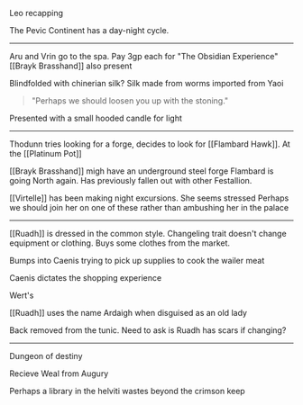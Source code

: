 Leo recapping

The Pevic Continent has a day-night cycle.

<hr>

Aru and Vrin go to the spa.
Pay 3gp each for "The Obsidian Experience"
[[Brayk Brasshand]] also present

Blindfolded with chinerian silk?
Silk made from worms imported from Yaoi

>"Perhaps we should loosen you up with the stoning."

Presented with a small hooded candle for light

<hr>

Thodunn tries looking for a forge, decides to look for [[Flambard Hawk]].
At the [[Platinum Pot]] 

[[Brayk Brasshand]] migh have an underground steel forge
Flambard is going North again.
Has previously fallen out with other Festallion.

[[Virtelle]] has been making night excursions.
She seems stressed
Perhaps we should join her on one of these rather than ambushing her in the palace

<hr>

[[Ruadh]] is dressed in the common style.
	Changeling trait doesn't change equipment or clothing.
Buys some clothes from the market.

Bumps into Caenis trying to pick up supplies to cook the wailer meat

Caenis dictates the shopping experience

Wert's

[[Ruadh]] uses the name Ardaigh when disguised as an old lady

Back removed from the tunic.
	Need to ask is Ruadh has scars if changing?

<hr>

Dungeon of destiny

Recieve Weal from Augury

Perhaps a library in the helviti wastes beyond the crimson keep

